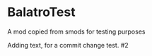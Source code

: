 # BalatroTest
A mod copied from smods for testing purposes

Adding text, for a commit change test. #2
